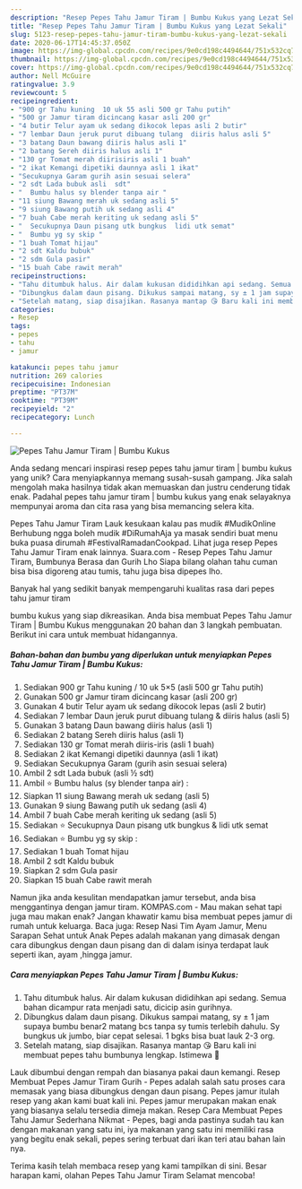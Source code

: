 ```yaml
---
description: "Resep Pepes Tahu Jamur Tiram | Bumbu Kukus yang Lezat Sekali"
title: "Resep Pepes Tahu Jamur Tiram | Bumbu Kukus yang Lezat Sekali"
slug: 5123-resep-pepes-tahu-jamur-tiram-bumbu-kukus-yang-lezat-sekali
date: 2020-06-17T14:45:37.050Z
image: https://img-global.cpcdn.com/recipes/9e0cd198c4494644/751x532cq70/pepes-tahu-jamur-tiram-bumbu-kukus-foto-resep-utama.jpg
thumbnail: https://img-global.cpcdn.com/recipes/9e0cd198c4494644/751x532cq70/pepes-tahu-jamur-tiram-bumbu-kukus-foto-resep-utama.jpg
cover: https://img-global.cpcdn.com/recipes/9e0cd198c4494644/751x532cq70/pepes-tahu-jamur-tiram-bumbu-kukus-foto-resep-utama.jpg
author: Nell McGuire
ratingvalue: 3.9
reviewcount: 5
recipeingredient:
- "900 gr Tahu kuning  10 uk 55 asli 500 gr Tahu putih"
- "500 gr Jamur tiram dicincang kasar asli 200 gr"
- "4 butir Telur ayam uk sedang dikocok lepas asli 2 butir"
- "7 lembar Daun jeruk purut dibuang tulang  diiris halus asli 5"
- "3 batang Daun bawang diiris halus asli 1"
- "2 batang Sereh diiris halus asli 1"
- "130 gr Tomat merah diirisiris asli 1 buah"
- "2 ikat Kemangi dipetiki daunnya asli 1 ikat"
- "Secukupnya Garam gurih asin sesuai selera"
- "2 sdt Lada bubuk asli  sdt"
- "  Bumbu halus sy blender tanpa air "
- "11 siung Bawang merah uk sedang asli 5"
- "9 siung Bawang putih uk sedang asli 4"
- "7 buah Cabe merah keriting uk sedang asli 5"
- "  Secukupnya Daun pisang utk bungkus  lidi utk semat"
- "  Bumbu yg sy skip "
- "1 buah Tomat hijau"
- "2 sdt Kaldu bubuk"
- "2 sdm Gula pasir"
- "15 buah Cabe rawit merah"
recipeinstructions:
- "Tahu ditumbuk halus. Air dalam kukusan dididihkan api sedang. Semua bahan dicampur rata menjadi satu, dicicip asin gurihnya."
- "Dibungkus dalam daun pisang. Dikukus sampai matang, sy ± 1 jam supaya bumbu benar2 matang bcs tanpa sy tumis terlebih dahulu. Sy bungkus uk jumbo, biar cepat selesai. 1 bgks bisa buat lauk 2-3 org."
- "Setelah matang, siap disajikan. Rasanya mantap 😘 Baru kali ini membuat pepes tahu bumbunya lengkap. Istimewa 🌷"
categories:
- Resep
tags:
- pepes
- tahu
- jamur

katakunci: pepes tahu jamur 
nutrition: 269 calories
recipecuisine: Indonesian
preptime: "PT37M"
cooktime: "PT39M"
recipeyield: "2"
recipecategory: Lunch

---
```



![Pepes Tahu Jamur Tiram | Bumbu Kukus](https://img-global.cpcdn.com/recipes/9e0cd198c4494644/751x532cq70/pepes-tahu-jamur-tiram-bumbu-kukus-foto-resep-utama.jpg)

Anda sedang mencari inspirasi resep pepes tahu jamur tiram | bumbu kukus yang unik? Cara menyiapkannya memang susah-susah gampang. Jika salah mengolah maka hasilnya tidak akan memuaskan dan justru cenderung tidak enak. Padahal pepes tahu jamur tiram | bumbu kukus yang enak selayaknya mempunyai aroma dan cita rasa yang bisa memancing selera kita.

Pepes Tahu Jamur Tiram Lauk kesukaan kalau pas mudik #MudikOnline Berhubung ngga boleh mudik #DiRumahAja ya masak sendiri buat menu buka puasa dirumah #FestivalRamadanCookpad. Lihat juga resep Pepes Tahu Jamur Tiram enak lainnya. Suara.com - Resep Pepes Tahu Jamur Tiram, Bumbunya Berasa dan Gurih Lho Siapa bilang olahan tahu cuman bisa bisa digoreng atau tumis, tahu juga bisa dipepes lho.

Banyak hal yang sedikit banyak mempengaruhi kualitas rasa dari pepes tahu jamur tiram 

 bumbu kukus yang siap dikreasikan. Anda bisa membuat Pepes Tahu Jamur Tiram | Bumbu Kukus menggunakan 20 bahan dan 3 langkah pembuatan. Berikut ini cara untuk membuat hidangannya.

<!--inarticleads1-->

##### Bahan-bahan dan bumbu yang diperlukan untuk menyiapkan Pepes Tahu Jamur Tiram | Bumbu Kukus:

1. Sediakan 900 gr Tahu kuning / 10 uk 5×5 (asli 500 gr Tahu putih)
1. Gunakan 500 gr Jamur tiram dicincang kasar (asli 200 gr)
1. Gunakan 4 butir Telur ayam uk sedang dikocok lepas (asli 2 butir)
1. Sediakan 7 lembar Daun jeruk purut dibuang tulang &amp; diiris halus (asli 5)
1. Gunakan 3 batang Daun bawang diiris halus (asli 1)
1. Sediakan 2 batang Sereh diiris halus (asli 1)
1. Sediakan 130 gr Tomat merah diiris-iris (asli 1 buah)
1. Sediakan 2 ikat Kemangi dipetiki daunnya (asli 1 ikat)
1. Sediakan Secukupnya Garam (gurih asin sesuai selera)
1. Ambil 2 sdt Lada bubuk (asli ½ sdt)
1. Ambil  ⭐ Bumbu halus (sy blender tanpa air) :
1. Siapkan 11 siung Bawang merah uk sedang (asli 5)
1. Gunakan 9 siung Bawang putih uk sedang (asli 4)
1. Ambil 7 buah Cabe merah keriting uk sedang (asli 5)
1. Sediakan  ⭐ Secukupnya Daun pisang utk bungkus &amp; lidi utk semat
1. Sediakan  ⭐ Bumbu yg sy skip :
1. Sediakan 1 buah Tomat hijau
1. Ambil 2 sdt Kaldu bubuk
1. Siapkan 2 sdm Gula pasir
1. Siapkan 15 buah Cabe rawit merah


Namun jika anda kesulitan mendapatkan jamur tersebut, anda bisa menggantinya dengan jamur tiram. KOMPAS.com - Mau makan sehat tapi juga mau makan enak? Jangan khawatir kamu bisa membuat pepes jamur di rumah untuk keluarga. Baca juga: Resep Nasi Tim Ayam Jamur, Menu Sarapan Sehat untuk Anak Pepes adalah makanan yang dimasak dengan cara dibungkus dengan daun pisang dan di dalam isinya terdapat lauk seperti ikan, ayam ,hingga jamur. 

<!--inarticleads2-->

##### Cara menyiapkan Pepes Tahu Jamur Tiram | Bumbu Kukus:

1. Tahu ditumbuk halus. Air dalam kukusan dididihkan api sedang. Semua bahan dicampur rata menjadi satu, dicicip asin gurihnya.
1. Dibungkus dalam daun pisang. Dikukus sampai matang, sy ± 1 jam supaya bumbu benar2 matang bcs tanpa sy tumis terlebih dahulu. Sy bungkus uk jumbo, biar cepat selesai. 1 bgks bisa buat lauk 2-3 org.
1. Setelah matang, siap disajikan. Rasanya mantap 😘 Baru kali ini membuat pepes tahu bumbunya lengkap. Istimewa 🌷


Lauk dibumbui dengan rempah dan biasanya pakai daun kemangi. Resep Membuat Pepes Jamur Tiram Gurih - Pepes adalah salah satu proses cara memasak yang biasa dibungkus dengan daun pisang. Pepes jamur itulah resep yang akan kami buat kali ini. Pepes jamur merupakan makan enak yang biasanya selalu tersedia dimeja makan. Resep Cara Membuat Pepes Tahu Jamur Sederhana Nikmat - Pepes, bagi anda pastinya sudah tau kan dengan makanan yang satu ini, iya makanan yang satu ini memiliki rasa yang begitu enak sekali, pepes sering terbuat dari ikan teri atau bahan lain nya. 

Terima kasih telah membaca resep yang kami tampilkan di sini. Besar harapan kami, olahan Pepes Tahu Jamur Tiram  Selamat mencoba!
